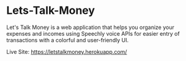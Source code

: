 # Lets-Talk-Money

Let's Talk Money is a web application that helps you
organize your expenses and incomes using Speechly voice APIs
for easier entry of transactions with a colorful and
user-friendly UI.

Live Site: https://letstalkmoney.herokuapp.com/

